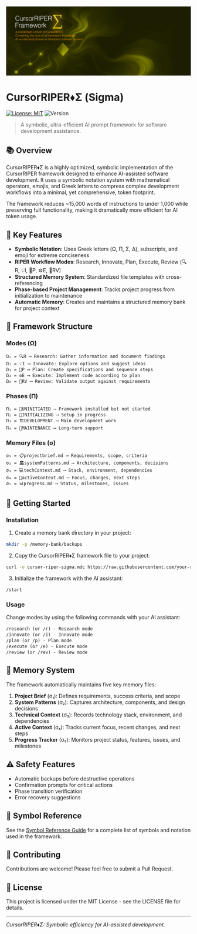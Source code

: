 ![CursorRIPER♦Σ](./res/github-header-sigma.png)
# CursorRIPER♦Σ (Sigma)

[![License: MIT](https://img.shields.io/badge/License-MIT-blue.svg)](https://opensource.org/licenses/MIT)
![Version](https://img.shields.io/badge/version-1.0.0-green)

> A symbolic, ultra-efficient AI prompt framework for software development assistance.

## 📚 Overview

CursorRIPER♦Σ is a highly optimized, symbolic implementation of the CursorRIPER framework designed to enhance AI-assisted software development. It uses a symbolic notation system with mathematical operators, emojis, and Greek letters to compress complex development workflows into a minimal, yet comprehensive, token footprint.

The framework reduces ~15,000 words of instructions to under 1,000 while preserving full functionality, making it dramatically more efficient for AI token usage.

## 🌟 Key Features

- **Symbolic Notation**: Uses Greek letters (Ω, Π, Σ, Δ), subscripts, and emoji for extreme conciseness
- **RIPER Workflow Modes**: Research, Innovate, Plan, Execute, Review (🔍R, 💡I, 📝P, ⚙️E, 🔎RV)
- **Structured Memory System**: Standardized file templates with cross-referencing
- **Phase-based Project Management**: Tracks project progress from initialization to maintenance
- **Automatic Memory**: Creates and maintains a structured memory bank for project context

## 🧠 Framework Structure

### Modes (Ω)

```
Ω₁ = 🔍R ⟶ Research: Gather information and document findings
Ω₂ = 💡I ⟶ Innovate: Explore options and suggest ideas
Ω₃ = 📝P ⟶ Plan: Create specifications and sequence steps
Ω₄ = ⚙️E ⟶ Execute: Implement code according to plan
Ω₅ = 🔎RV ⟶ Review: Validate output against requirements
```

### Phases (Π)

```
Π₁ = 🌱UNINITIATED ⟶ Framework installed but not started
Π₂ = 🚧INITIALIZING ⟶ Setup in progress
Π₃ = 🏗️DEVELOPMENT ⟶ Main development work
Π₄ = 🔧MAINTENANCE ⟶ Long-term support
```

### Memory Files (σ)

```
σ₁ = 📋projectbrief.md ⟶ Requirements, scope, criteria
σ₂ = 🏛️systemPatterns.md ⟶ Architecture, components, decisions
σ₃ = 💻techContext.md ⟶ Stack, environment, dependencies
σ₄ = 🔮activeContext.md ⟶ Focus, changes, next steps
σ₅ = 📊progress.md ⟶ Status, milestones, issues
```

## 🚀 Getting Started

### Installation

1. Create a memory bank directory in your project:

```bash
mkdir -p /memory-bank/backups
```

2. Copy the CursorRIPER♦Σ framework file to your project:

```bash
curl -o cursor-riper-sigma.mdc https://raw.githubusercontent.com/your-repo/CursorRIPER-Sigma/main/riper1.0.2.mdc
```

3. Initialize the framework with the AI assistant:

```
/start
```

### Usage

Change modes by using the following commands with your AI assistant:

```
/research (or /r) - Research mode
/innovate (or /i) - Innovate mode
/plan (or /p) - Plan mode
/execute (or /e) - Execute mode
/review (or /rev) - Review mode
```

## 📑 Memory System

The framework automatically maintains five key memory files:

1. **Project Brief** (σ₁): Defines requirements, success criteria, and scope
2. **System Patterns** (σ₂): Captures architecture, components, and design decisions
3. **Technical Context** (σ₃): Records technology stack, environment, and dependencies
4. **Active Context** (σ₄): Tracks current focus, recent changes, and next steps
5. **Progress Tracker** (σ₅): Monitors project status, features, issues, and milestones

## ⚠️ Safety Features

- Automatic backups before destructive operations
- Confirmation prompts for critical actions
- Phase transition verification
- Error recovery suggestions

## 🔣 Symbol Reference

See the [Symbol Reference Guide](./symbols.md) for a complete list of symbols and notation used in the framework.

## 🤝 Contributing

Contributions are welcome! Please feel free to submit a Pull Request.

## 📄 License

This project is licensed under the MIT License - see the LICENSE file for details.

---

*CursorRIPER♦Σ: Symbolic efficiency for AI-assisted development.*

